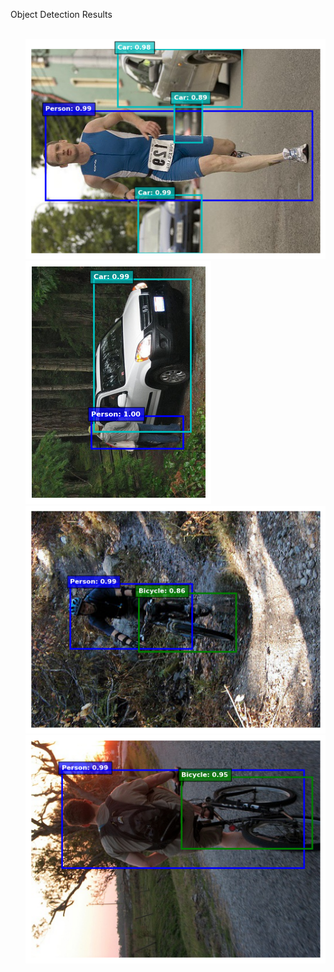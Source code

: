 <!DOCTYPE html>
<html lang="en">
<head>
    <meta charset="UTF-8">
    <meta name="viewport" content="width=device-width, initial-scale=1.0">
    <p>Object Detection Results </p>
</head>
<body>
    <ul>
        <br>
        <img src="./Results/result_1.png" alt="Object Detection Result 1">
        <img src="./Results/result_2.png" alt="Object Detection Result 2">
        <img src="./Results/result_3.png" alt="Object Detection Result 3">
        <img src="./Results/result_4.png" alt="Object Detection Result 4">
        </ul>
</body>
</html>
